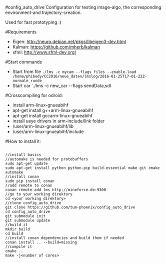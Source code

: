 #config_auto_drive
Configuration for testing image-algo, the corresponding environment-and trajectory-creation.

Used for fast prototyping :)

#Requirements
 * Eigen: http://neuro.debian.net/pkgs/libeigen3-dev.html
 * Kalman:  https://github.com/mherb/kalman
 * sfml: http://www.sfml-dev.org/


#Start commands
 * Start from file `./lms -c mycam --flags files --enable-load /home/phibedy/CC2016/neue_daten/lmslog/2016-01-25T17-01-22Z-normale_runde`
 * Start car `./lms -c new_car --flags sendData,sdl

 
#Crosscompiling for odroid:
 * install arm-linux-gnueabihf
  * apt-get install g++arm-linux-gnueabihf
  * apt-get install gccarm-linux-gnueabihf
 * install ueye drivers in arm-include/link folder
  * /user/arm-linux-gnueabihf/lib
  * /user/arm-linux-gnueabihf/include
 
#How to install it:
```

//install basics
//automake is needed for protobuffers
sudo apt-get update
sudo apt-get install python python-pip build-essential make git cmake automake
//install conan
sudo pip install conan
//add remote to conan
conan remote add lms http://mineforce.de:9300
//go to your working direktory
cd <your working direktory>
//clone config_auto_drive
git clone https://github.com/tum-phoenix/config_auto_drive
cd config_auto_drive
git submodule init
git submodule update
//build it
mkdir build
cd build
//install conan dependencies and build them if needed
conan install .. --build=missing
//compile it
cmake ..
make -j<number of cores>


```

